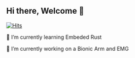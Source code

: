 ## Hi there, Welcome 👋
[![Hits](https://hits.sh/github.com/McBlueFrog.svg?label=Profile%20Views&color=388ffa)](https://hits.sh/github.com/McBlueFrog/)

🌱 I’m currently learning Embeded Rust

🔭 I’m currently working on a Bionic Arm and EMG

<!--
**McBlueFrog/McBlueFrog** is a ✨ _special_ ✨ repository because its `README.md` (this file) appears on your GitHub profile.

Here are some ideas to get you started:

- 🔭 I’m currently working on ...
- 🌱 I’m currently learning ...
- 👯 I’m looking to collaborate on ...
- 🤔 I’m looking for help with ...
- 💬 Ask me about ...
- 📫 How to reach me: ...
- 😄 Pronouns: ...
- ⚡ Fun fact: ...
-->
